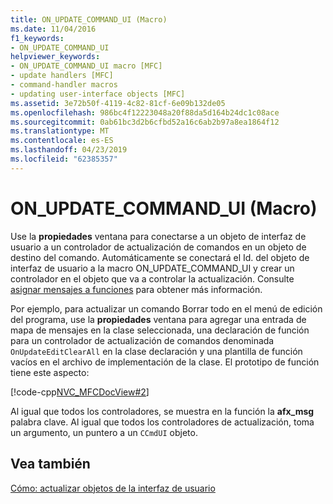 ```yaml
---
title: ON_UPDATE_COMMAND_UI (Macro)
ms.date: 11/04/2016
f1_keywords:
- ON_UPDATE_COMMAND_UI
helpviewer_keywords:
- ON_UPDATE_COMMAND_UI macro [MFC]
- update handlers [MFC]
- command-handler macros
- updating user-interface objects [MFC]
ms.assetid: 3e72b50f-4119-4c82-81cf-6e09b132de05
ms.openlocfilehash: 986bc4f12223048a20f88da5d164b24dc1c08ace
ms.sourcegitcommit: 0ab61bc3d2b6cfbd52a16c6ab2b97a8ea1864f12
ms.translationtype: MT
ms.contentlocale: es-ES
ms.lasthandoff: 04/23/2019
ms.locfileid: "62385357"
---
```

# <a name="onupdatecommandui-macro"></a>ON_UPDATE_COMMAND_UI (Macro)

Use la **propiedades** ventana para conectarse a un objeto de interfaz de usuario a un controlador de actualización de comandos en un objeto de destino del comando. Automáticamente se conectará el Id. del objeto de interfaz de usuario a la macro ON_UPDATE_COMMAND_UI y crear un controlador en el objeto que va a controlar la actualización. Consulte [asignar mensajes a funciones](../mfc/reference/mapping-messages-to-functions.md) para obtener más información.

Por ejemplo, para actualizar un comando Borrar todo en el menú de edición del programa, use la **propiedades** ventana para agregar una entrada de mapa de mensajes en la clase seleccionada, una declaración de función para un controlador de actualización de comandos denominada `OnUpdateEditClearAll` en la clase declaración y una plantilla de función vacíos en el archivo de implementación de la clase. El prototipo de función tiene este aspecto:

[!code-cpp[NVC_MFCDocView#2](../mfc/codesnippet/cpp/on-update-command-ui-macro_1.h)]

Al igual que todos los controladores, se muestra en la función la **afx_msg** palabra clave. Al igual que todos los controladores de actualización, toma un argumento, un puntero a un `CCmdUI` objeto.

## <a name="see-also"></a>Vea también

[Cómo: actualizar objetos de la interfaz de usuario](../mfc/how-to-update-user-interface-objects.md)
